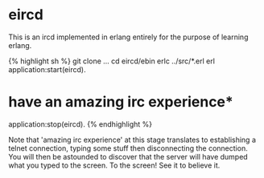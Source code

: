 eircd
=====

This is an ircd implemented in erlang entirely for the purpose of learning erlang.

{% highlight sh %}
git clone ...
cd eircd/ebin
erlc ../src/*.erl
erl
application:start(eircd).

# have an amazing irc experience*

application:stop(eircd).
{% endhighlight %}

Note that 'amazing irc experience' at this stage translates to establishing a telnet connection, typing some stuff then disconnecting the connection.  You will then be astounded to discover that the server will have dumped what you typed to the screen.  To the screen!  See it to believe it.
